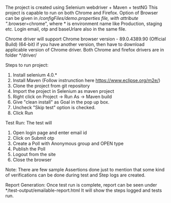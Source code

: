 The project is created using Selenium webdriver + Maven + testNG
This project is capable to run on both Chrome and Firefox. 
Option of Browser can be given in */configFiles/demo.properties file, with attribute "*.browser=chrome", where * is environment name like Production, staging etc.
Login email, otp and baseUrlare also in the same file.

Chrome driver will support Chrome browser version -  89.0.4389.90 (Official Build) (64-bit)
if you have another version, then have to download applicable version of Chrome driver.
Both Chrome and firefox drivers are in folder */driver/

Steps to run project:
1) Install selenium 4.0.*
2) Install Maven (Follow instrunction here https://www.eclipse.org/m2e/)
3) Clone the project from git repository
4) Import the project in Selenium as maven project
5) Right click on Project -> Run As -> Maven build
6) Give "clean install" as Goal in the pop up box. 
7) Uncheck "Skip test" option is checked.
8) Click Run

Test Run:
The test will
1) Open login page and enter email id
2) Click on Submit otp
3) Create a Poll with Anonymous group and OPEN type
4) Publish the Poll
5) Logout from the site
6) Close the browser

Note: There are few sample Assertions done just to mention that some kind of verifications can be done during test and Step logs are created.

Report Generation:
Once test run is complete, report can be seen under */test-output/emailable-report.html
It will show the steps logged and tests run.
